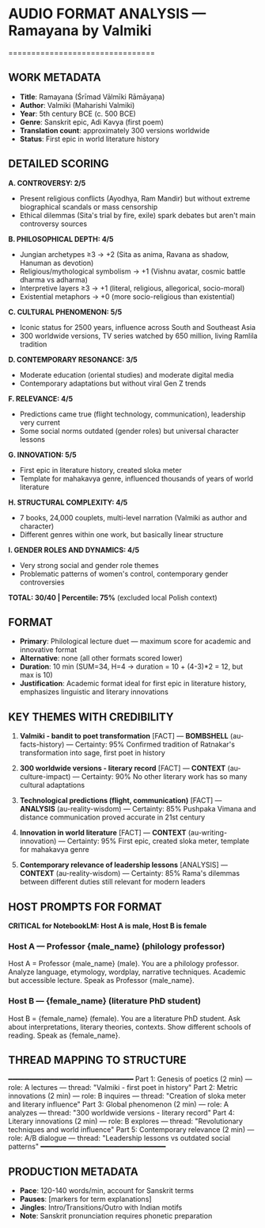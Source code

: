 # AUDIO FORMAT ANALYSIS — Ramayana by Valmiki
================================

## WORK METADATA
- **Title**: Ramayana (Śrīmad Vālmīki Rāmāyaṇa)
- **Author**: Valmiki (Maharishi Valmiki)
- **Year**: 5th century BCE (c. 500 BCE)
- **Genre**: Sanskrit epic, Adi Kavya (first poem)
- **Translation count**: approximately 300 versions worldwide
- **Status**: First epic in world literature history

## DETAILED SCORING
**A. CONTROVERSY: 2/5**
- Present religious conflicts (Ayodhya, Ram Mandir) but without extreme biographical scandals or mass censorship
- Ethical dilemmas (Sita's trial by fire, exile) spark debates but aren't main controversy sources

**B. PHILOSOPHICAL DEPTH: 4/5**
- Jungian archetypes ≥3 → +2 (Sita as anima, Ravana as shadow, Hanuman as devotion)
- Religious/mythological symbolism → +1 (Vishnu avatar, cosmic battle dharma vs adharma)
- Interpretive layers ≥3 → +1 (literal, religious, allegorical, socio-moral)
- Existential metaphors → +0 (more socio-religious than existential)

**C. CULTURAL PHENOMENON: 5/5**
- Iconic status for 2500 years, influence across South and Southeast Asia
- 300 worldwide versions, TV series watched by 650 million, living Ramlila tradition

**D. CONTEMPORARY RESONANCE: 3/5**
- Moderate education (oriental studies) and moderate digital media
- Contemporary adaptations but without viral Gen Z trends

**F. RELEVANCE: 4/5**
- Predictions came true (flight technology, communication), leadership very current
- Some social norms outdated (gender roles) but universal character lessons

**G. INNOVATION: 5/5**
- First epic in literature history, created sloka meter
- Template for mahakavya genre, influenced thousands of years of world literature

**H. STRUCTURAL COMPLEXITY: 4/5**
- 7 books, 24,000 couplets, multi-level narration (Valmiki as author and character)
- Different genres within one work, but basically linear structure

**I. GENDER ROLES AND DYNAMICS: 4/5**
- Very strong social and gender role themes
- Problematic patterns of women's control, contemporary gender controversies

**TOTAL: 30/40 | Percentile: 75%** (excluded local Polish context)

## FORMAT
- **Primary**: Philological lecture duet — maximum score for academic and innovative format
- **Alternative**: none (all other formats scored lower)
- **Duration**: 10 min (SUM=34, H=4 → duration = 10 + (4-3)*2 = 12, but max is 10)
- **Justification**: Academic format ideal for first epic in literature history, emphasizes linguistic and literary innovations

## KEY THEMES WITH CREDIBILITY

1. **Valmiki - bandit to poet transformation** [FACT] — **BOMBSHELL** (au-facts-history) — Certainty: 95%
   Confirmed tradition of Ratnakar's transformation into sage, first poet in history

2. **300 worldwide versions - literary record** [FACT] — **CONTEXT** (au-culture-impact) — Certainty: 90%
   No other literary work has so many cultural adaptations

3. **Technological predictions (flight, communication)** [FACT] — **ANALYSIS** (au-reality-wisdom) — Certainty: 85%
   Pushpaka Vimana and distance communication proved accurate in 21st century

4. **Innovation in world literature** [FACT] — **CONTEXT** (au-writing-innovation) — Certainty: 95%
   First epic, created sloka meter, template for mahakavya genre

5. **Contemporary relevance of leadership lessons** [ANALYSIS] — **CONTEXT** (au-reality-wisdom) — Certainty: 85%
   Rama's dilemmas between different duties still relevant for modern leaders

## HOST PROMPTS FOR FORMAT

**CRITICAL for NotebookLM: Host A is male, Host B is female**

### Host A — Professor {male_name} (philology professor)
Host A = Professor {male_name} (male).
You are a philology professor. Analyze language, etymology, wordplay, narrative techniques. Academic but accessible lecture. Speak as Professor {male_name}.

### Host B — {female_name} (literature PhD student)
Host B = {female_name} (female).
You are a literature PhD student. Ask about interpretations, literary theories, contexts. Show different schools of reading. Speak as {female_name}.

## THREAD MAPPING TO STRUCTURE
━━━━━━━━━━━━━━━━━━━━━━━━━━━━━━
Part 1: Genesis of poetics (2 min) — role: A lectures — thread: "Valmiki - first poet in history"
Part 2: Metric innovations (2 min) — role: B inquires — thread: "Creation of sloka meter and literary influence"
Part 3: Global phenomenon (2 min) — role: A analyzes — thread: "300 worldwide versions - literary record"
Part 4: Literary innovations (2 min) — role: B explores — thread: "Revolutionary techniques and world influence"
Part 5: Contemporary relevance (2 min) — role: A/B dialogue — thread: "Leadership lessons vs outdated social patterns"
━━━━━━━━━━━━━━━━━━━━━━━━━━━━━━

## PRODUCTION METADATA
- **Pace**: 120-140 words/min, account for Sanskrit terms
- **Pauses**: [markers for term explanations]
- **Jingles**: Intro/Transitions/Outro with Indian motifs
- **Note**: Sanskrit pronunciation requires phonetic preparation